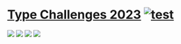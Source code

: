 # [Type Challenges 2023](https://github.com/type-challenges/type-challenges) [![test](https://github.com/tjx666/type-challenges-2023/actions/workflows/test.yml/badge.svg)](https://github.com/tjx666/type-challenges-2023/actions/workflows/test.yml)

<img src="https://img.shields.io/badge/easy-2/13-green" />
<img src="https://img.shields.io/badge/medium-1/86-green" />
<img src="https://img.shields.io/badge/hard-0/46-red" />
<img src="https://img.shields.io/badge/extreme-0/14-purple" />
